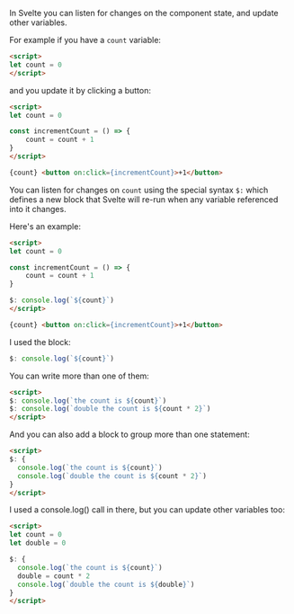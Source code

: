 In Svelte you can listen for changes on the component state, and update other variables.

For example if you have a `count` variable:

```html
<script>
let count = 0
</script>
```

and you update it by clicking a button:

```html
<script>
let count = 0

const incrementCount = () => {
	count = count + 1
}
</script>

{count} <button on:click={incrementCount}>+1</button>
```

You can listen for changes on `count` using the special syntax `$:` which defines a new block that Svelte will re-run when any variable referenced into it changes.

Here's an example:

```html
<script>
let count = 0

const incrementCount = () => {
	count = count + 1
}

$: console.log(`${count}`)
</script>

{count} <button on:click={incrementCount}>+1</button>
```

I used the block:

```js
$: console.log(`${count}`)
```

You can write more than one of them:

```html
<script>
$: console.log(`the count is ${count}`)
$: console.log(`double the count is ${count * 2}`)
</script>
```

And you can also add a block to group more than one statement:

```html
<script>
$: {
  console.log(`the count is ${count}`)
  console.log(`double the count is ${count * 2}`)
}
</script>
```

I used a console.log() call in there, but you can update other variables too:

```html
<script>
let count = 0
let double = 0

$: {
  console.log(`the count is ${count}`)
  double = count * 2
  console.log(`double the count is ${double}`)
}
</script>
```